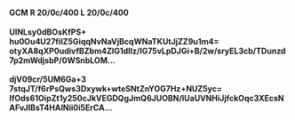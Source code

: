 #### GCM R 20/0c/400 L 20/0c/400
**UINLsy0dBOsKfPS+**<br/>**hu0Ou4U27filZ5GiqqNvNaVjBcqWNaTKUtJjZZ9u1m4=**<br/>**otyXA8qXP0udivfBZbm4ZIG1dIlz/lG75vLpDJGi+B/2w/sryEL3cb/TDunzd7p2mWdjsbP/0WSnbLOM...**<br/><br/>
**djV09cr/5UM6Ga+3**<br/>**7stqJT/f6rPsQws3Dxywk+wteSNtZnYOG7Hz+NUZ5yc=**<br/>**IfOds61OipZt1y250cJkVEGDQgJmQ6JUOBN/IUaUVNHiJjfckOqc3XEcsNAFvJIBsT4HAINii0i5ErCA...**